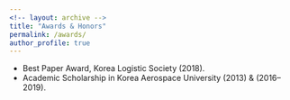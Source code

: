 ```yaml
---
<!-- layout: archive -->
title: "Awards & Honors"
permalink: /awards/
author_profile: true
---
```

*  Best Paper Award, Korea Logistic Society (2018).
*  Academic Scholarship in Korea Aerospace University (2013) & (2016–2019).
